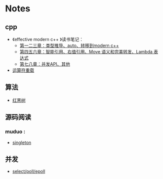 # Notes
## cpp
- 《effective modern c++ 》读书笔记：
  - [第一二三章：类型推导、auto、转移到modern c++](./cpp/effective_modern_c++_123.md) 
  - [第四五六章：智能引用、右值引用、Move 语义和完美转发、Lambda 表达式](./cpp/effective_modern_c++_456.md) 
  - [第七八章：并发API、其他](./cpp/effective_modern_c++_78.md)
- [运算符重载](./cpp/运算符重载.md)

## 算法
- [红黑树](./algorithm/RedBlackTree.md) <br>


## 源码阅读
### muduo :
- [singleton](./muduo/单例Singleton.md) <br>

## 并发

- [select/poll/epoll](./IO/select、poll、epoll.md)
